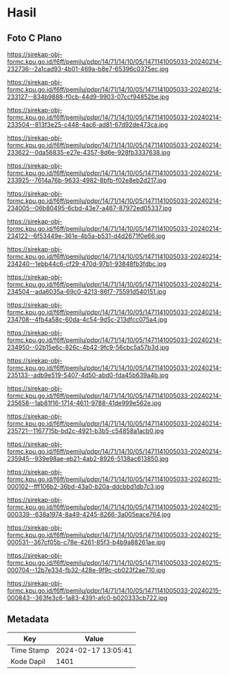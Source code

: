 # Hasil

## Foto C Plano

https://sirekap-obj-formc.kpu.go.id/f6ff/pemilu/pdpr/14/71/14/10/05/1471141005033-20240214-232736--2a1cad93-4b01-469a-b8e7-65396c0375ec.jpg

https://sirekap-obj-formc.kpu.go.id/f6ff/pemilu/pdpr/14/71/14/10/05/1471141005033-20240214-233127--834b9888-f0cb-44d9-9903-07ccf94852be.jpg

https://sirekap-obj-formc.kpu.go.id/f6ff/pemilu/pdpr/14/71/14/10/05/1471141005033-20240214-233504--813f3e25-c448-4ac6-ad81-67d92de473ca.jpg

https://sirekap-obj-formc.kpu.go.id/f6ff/pemilu/pdpr/14/71/14/10/05/1471141005033-20240214-233622--0da56835-e27e-4357-8d6e-928fb3337638.jpg

https://sirekap-obj-formc.kpu.go.id/f6ff/pemilu/pdpr/14/71/14/10/05/1471141005033-20240214-233925--7614a76b-9633-4982-8bfb-f02e8eb2d217.jpg

https://sirekap-obj-formc.kpu.go.id/f6ff/pemilu/pdpr/14/71/14/10/05/1471141005033-20240214-234005--06b80495-6cbd-43e7-a467-87972ed05337.jpg

https://sirekap-obj-formc.kpu.go.id/f6ff/pemilu/pdpr/14/71/14/10/05/1471141005033-20240214-234122--6f53449e-361e-4b5a-b531-d4d2671f0e66.jpg

https://sirekap-obj-formc.kpu.go.id/f6ff/pemilu/pdpr/14/71/14/10/05/1471141005033-20240214-234240--1ebb44c6-cf29-470d-97b1-93848fb3fdbc.jpg

https://sirekap-obj-formc.kpu.go.id/f6ff/pemilu/pdpr/14/71/14/10/05/1471141005033-20240214-234504--ada6035a-69c0-4213-86f7-75591d540151.jpg

https://sirekap-obj-formc.kpu.go.id/f6ff/pemilu/pdpr/14/71/14/10/05/1471141005033-20240214-234708--4fb4a58c-60da-4c54-9d5c-213dfcc075a4.jpg

https://sirekap-obj-formc.kpu.go.id/f6ff/pemilu/pdpr/14/71/14/10/05/1471141005033-20240214-234950--02b15e6c-826c-4b42-9fc9-56cbc5a57b3d.jpg

https://sirekap-obj-formc.kpu.go.id/f6ff/pemilu/pdpr/14/71/14/10/05/1471141005033-20240214-235133--adb9e519-5407-4d50-abd0-fda45b639a4b.jpg

https://sirekap-obj-formc.kpu.go.id/f6ff/pemilu/pdpr/14/71/14/10/05/1471141005033-20240214-235658--1ab81f16-1714-4611-9788-41de999e562e.jpg

https://sirekap-obj-formc.kpu.go.id/f6ff/pemilu/pdpr/14/71/14/10/05/1471141005033-20240214-235721--1167715b-bd2c-4921-b3b5-c54858a1acb0.jpg

https://sirekap-obj-formc.kpu.go.id/f6ff/pemilu/pdpr/14/71/14/10/05/1471141005033-20240214-235945--939e98ae-eb21-4ab2-8926-5138ac613850.jpg

https://sirekap-obj-formc.kpu.go.id/f6ff/pemilu/pdpr/14/71/14/10/05/1471141005033-20240215-000102--fff106b2-36bd-43a0-b20a-ddcbbd1db7c3.jpg

https://sirekap-obj-formc.kpu.go.id/f6ff/pemilu/pdpr/14/71/14/10/05/1471141005033-20240215-000339--638a1974-8a49-4245-8266-3a005eace764.jpg

https://sirekap-obj-formc.kpu.go.id/f6ff/pemilu/pdpr/14/71/14/10/05/1471141005033-20240215-000531--367cf05b-c78e-4261-85f3-b4b9a88261ae.jpg

https://sirekap-obj-formc.kpu.go.id/f6ff/pemilu/pdpr/14/71/14/10/05/1471141005033-20240215-000704--12b7e334-fb32-428e-9f9c-cb023f2ae710.jpg

https://sirekap-obj-formc.kpu.go.id/f6ff/pemilu/pdpr/14/71/14/10/05/1471141005033-20240215-000843--363fe3c6-1a83-4391-afc0-b020333cb722.jpg


## Metadata

| Key        | Value               |
| ---------- | ------------------- |
| Time Stamp | 2024-02-17 13:05:41 |
| Kode Dapil | 1401                |



